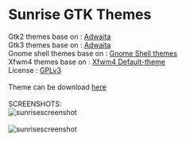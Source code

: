 # Sunrise GTK Themes
Gtk2 themes base on : [Adwaita](https://gitlab.gnome.org/GNOME/gnome-themes-extra/-/tree/gnome-3-22/themes) </br>
Gtk3 themes base on : [Adwaita](https://gitlab.gnome.org/GNOME/gtk/-/tree/gtk-3-24/gtk/theme/Adwaita) </br>
Gnome shell themes base on : [Gnome Shell themes ](https://gitlab.gnome.org/GNOME/gnome-shell/-/tree/gnome-3-38/data/theme)</br>
Xfwm4 themes base on : [Xfwm4 Default-theme](https://gitlab.xfce.org/Dridi/xfwm4/-/tree/master/themes/default)</br>
License : [GPLv3](https://choosealicense.com/licenses/gpl-3.0/)</br></br>
Theme can be download [here](https://www.pling.com/p/1258305)</br></br>
SCREENSHOTS:</br>
![sunrisescreenshot](https://i.ibb.co/Wv9P1vK/sunrise-nautilus-screenshots.png "sunrise-nautilus-screenshot")</br></br>
![sunrisescreenshot](https://i.ibb.co/GRPyPFN/sunrise-widget-factory-screenshots.png "sunrise-widget-factory-screenshot")</br>
